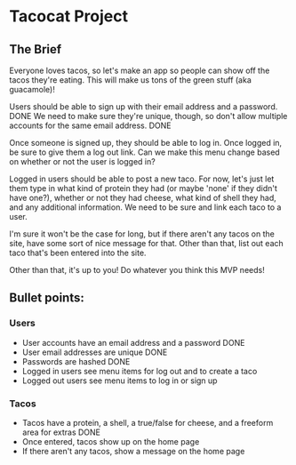 # Tacocat Project

## The Brief

Everyone loves tacos, so let's make an app so people can show off the tacos they're eating. This will make us tons of the green stuff (aka guacamole)!

Users should be able to sign up with their email address and a password. DONE
We need to make sure they're unique, though, so don't allow multiple accounts for the same email address. DONE

Once someone is signed up, they should be able to log in.
Once logged in, be sure to give them a log out link.
Can we make this menu change based on whether or not the user is logged in?

Logged in users should be able to post a new taco.
For now, let's just let them type in what kind of protein they had (or maybe 'none' if they didn't have one?), whether or not they had cheese, what kind of shell they had, and any additional information.
We need to be sure and link each taco to a user.

I'm sure it won't be the case for long, but if there aren't any tacos on the site, have some sort of nice message for that. Other than that, list out each taco that's been entered into the site.

Other than that, it's up to you! Do whatever you think this MVP needs!

## Bullet points:

### Users

* User accounts have an email address and a password DONE
* User email addresses are unique DONE
* Passwords are hashed DONE
* Logged in users see menu items for log out and to create a taco
* Logged out users see menu items to log in or sign up

### Tacos

* Tacos have a protein, a shell, a true/false for cheese, and a freeform area for extras DONE
* Once entered, tacos show up on the home page
* If there aren't any tacos, show a message on the home page